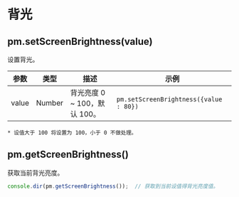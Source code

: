 # 背光

## pm.setScreenBrightness(value)

设置背光。

| 参数 | 类型 | 描述 | 示例 |
| - | - | - | - |
| value | Number | 背光亮度 0 ~ 100，默认 100。 | `pm.setScreenBrightness({value : 80})` |

`* 设值大于 100 将设置为 100，小于 0 不做处理。`

## pm.getScreenBrightness()

获取当前背光亮度。

```js
console.dir(pm.getScreenBrightness());  // 获取到当前设值得背光亮度值。
```